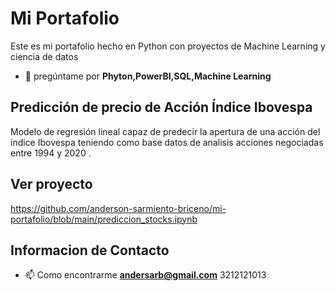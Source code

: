 # Mi Portafolio
Este es mi portafolio hecho en Python con proyectos de Machine Learning y ciencia de datos
- 💬 pregúntame por **Phyton,PowerBI,SQL,Machine Learning**
## Predicción de precio de Acción Índice Ibovespa
Modelo de regresión lineal capaz de predecir la apertura de una acción del índice Ibovespa teniendo como base datos de analisis acciones negociadas entre 1994 y 2020 .
## Ver proyecto 
https://github.com/anderson-sarmiento-briceno/mi-portafolio/blob/main/prediccion_stocks.ipynb
## Informacion de Contacto
- 📫 Como encontrarme **andersarb@gmail.com** 3212121013

 

